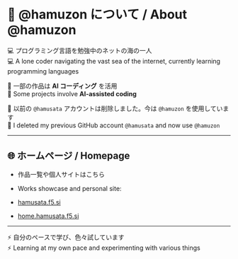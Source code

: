 # 👋 @hamuzon について / About @hamuzon

💻 プログラミング言語を勉強中のネットの海の一人  
💻 A lone coder navigating the vast sea of the internet, currently learning programming languages  

🌱 一部の作品は **AI コーディング** を活用  
🌱 Some projects involve **AI-assisted coding**  

🔹 以前の `@hamusata` アカウントは削除しました。今は `@hamuzon` を使用しています  
🔹 I deleted my previous GitHub account `@hamusata` and now use `@hamuzon`  

---

## 🌐 ホームページ / Homepage

- 作品一覧や個人サイトはこちら  
- Works showcase and personal site:

- [hamusata.f5.si](https://hamusata.f5.si)  
- [home.hamusata.f5.si](https://home.hamusata.f5.si)
  
---

⚡ 自分のペースで学び、色々試しています  
⚡ Learning at my own pace and experimenting with various things
